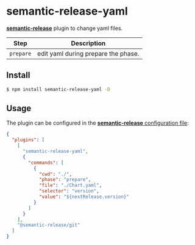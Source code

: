 # semantic-release-yaml

[**semantic-release**](https://github.com/semantic-release/semantic-release) plugin to change yaml files.

| Step      | Description                         |
| --------- | ----------------------------------- |
| `prepare` | edit yaml during prepare the phase. |

## Install

```bash
$ npm install semantic-release-yaml -D
```

## Usage

The plugin can be configured in the [**semantic-release** configuration file](https://github.com/semantic-release/semantic-release/blob/master/docs/usage/configuration.md#configuration):

```json
{
  "plugins": [
    [
      "semantic-release-yaml",
      {
        "commands": [
          {
            "cwd": "./",
            "phase": "prepare",
            "file": "./Chart.yaml",
            "selector": "version",
            "value": "${nextRelease.version}"
          }
        ]
      }
    ],
    "@semantic-release/git"
  ]
}
```
